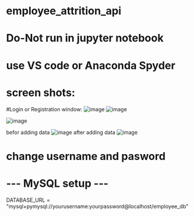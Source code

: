 # employee_attrition_api
# Do-Not run in jupyter notebook
# use VS code or Anaconda Spyder
# screen shots:
#Login or Registration window:
![image](https://github.com/user-attachments/assets/212423f7-ddf9-4f2f-bf65-2e913fecaa2c)
![image](https://github.com/user-attachments/assets/ef3f4fa0-746f-4d43-ade8-dc652efce3df)

![image](https://github.com/user-attachments/assets/804c7769-58fe-46bf-a78e-04c2759f4d77)

befor adding data
![image](https://github.com/user-attachments/assets/2939c390-27b2-41dd-9efa-b0bb04b36369)
after adding data
![image](https://github.com/user-attachments/assets/fc52336c-8cf5-44ca-ad03-2722e46578ac)
# change username and pasword 
# --- MySQL setup ---
DATABASE_URL = "mysql+pymysql://yourusername:yourpassword@localhost/employee_db"
